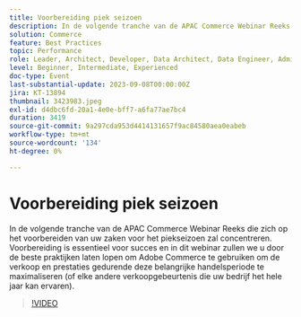 ```yaml
---
title: Voorbereiding piek seizoen
description: In de volgende tranche van de APAC Commerce Webinar Reeks die zich op het voorbereiden van uw zaken voor het piekseizoen zal concentreren. Voorbereiding is essentieel voor succes en in dit webinar zullen we u door de beste praktijken laten lopen om Adobe Commerce te gebruiken om de verkoop en prestaties gedurende deze belangrijke handelsperiode te maximaliseren (of elke andere verkoopgebeurtenis die uw bedrijf het hele jaar kan ervaren).
solution: Commerce
feature: Best Practices
topic: Performance
role: Leader, Architect, Developer, Data Architect, Data Engineer, Admin, User
level: Beginner, Intermediate, Experienced
doc-type: Event
last-substantial-update: 2023-09-08T00:00:00Z
jira: KT-13894
thumbnail: 3423983.jpeg
exl-id: d4dbc6fd-20a1-4e0e-bff7-a6fa77ae7bc4
duration: 3419
source-git-commit: 9a297cda953d4414131657f9ac84580aea0eabeb
workflow-type: tm+mt
source-wordcount: '134'
ht-degree: 0%

---
```


# Voorbereiding piek seizoen

In de volgende tranche van de APAC Commerce Webinar Reeks die zich op het voorbereiden van uw zaken voor het piekseizoen zal concentreren. Voorbereiding is essentieel voor succes en in dit webinar zullen we u door de beste praktijken laten lopen om Adobe Commerce te gebruiken om de verkoop en prestaties gedurende deze belangrijke handelsperiode te maximaliseren (of elke andere verkoopgebeurtenis die uw bedrijf het hele jaar kan ervaren).

>[!VIDEO](https://video.tv.adobe.com/v/3423983/?learn=on)
